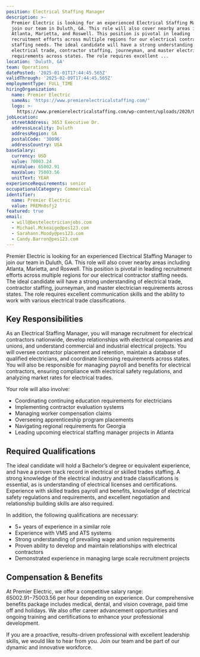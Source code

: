 ```yaml
---
position: Electrical Staffing Manager
description: >-
  Premier Electric is looking for an experienced Electrical Staffing Manager to
  join our team in Duluth, GA. This role will also cover nearby areas including
  Atlanta, Marietta, and Roswell. This position is pivotal in leading
  recruitment efforts across multiple regions for our electrical contractor
  staffing needs. The ideal candidate will have a strong understanding of
  electrical trade, contractor staffing, journeyman, and master electrician
  requirements across states. The role requires excellent ...
location: 'Duluth, GA'
team: Operations
datePosted: '2025-01-01T17:44:45.565Z'
validThrough: '2025-02-09T17:44:45.565Z'
employmentType: FULL_TIME
hiringOrganization:
  name: Premier Electric
  sameAs: 'https://www.premierelectricalstaffing.com/'
  logo: >-
    https://www.premierelectricalstaffing.com/wp-content/uploads/2020/05/Premier-Electrical-Staffing-logo.png
jobLocation:
  streetAddress: 3653 Executive Dr.
  addressLocality: Duluth
  addressRegion: GA
  postalCode: '30096'
  addressCountry: USA
baseSalary:
  currency: USD
  value: 70003.24
  minValue: 65002.91
  maxValue: 75003.56
  unitText: YEAR
experienceRequirements: senior
occupationalCategory: Commercial
identifier:
  name: Premier Electric
  value: PREMn0sfj2
featured: true
email:
  - will@bestelectricianjobs.com
  - Michael.Mckeaige@pes123.com
  - Sarahann.Moody@pes123.com
  - Candy.Barron@pes123.com
---
```




Premier Electric is looking for an experienced Electrical Staffing Manager to join our team in Duluth, GA. This role will also cover nearby areas including Atlanta, Marietta, and Roswell. This position is pivotal in leading recruitment efforts across multiple regions for our electrical contractor staffing needs. The ideal candidate will have a strong understanding of electrical trade, contractor staffing, journeyman, and master electrician requirements across states. The role requires excellent communication skills and the ability to work with various electrical trade classifications.

## Key Responsibilities

As an Electrical Staffing Manager, you will manage recruitment for electrical contractors nationwide, develop relationships with electrical companies and unions, and understand commercial and industrial electrical projects. You will oversee contractor placement and retention, maintain a database of qualified electricians, and coordinate licensing requirements across states. You will also be responsible for managing payroll and benefits for electrical contractors, ensuring compliance with electrical safety regulations, and analyzing market rates for electrical trades.

Your role will also involve:

- Coordinating continuing education requirements for electricians
- Implementing contractor evaluation systems
- Managing worker compensation claims
- Overseeing apprenticeship program placements
- Navigating regional requirements for Georgia
- Leading upcoming electrical staffing manager projects in Atlanta

## Required Qualifications

The ideal candidate will hold a Bachelor’s degree or equivalent experience, and have a proven track record in electrical or skilled trades staffing. A strong knowledge of the electrical industry and trade classifications is essential, as is understanding of electrical licenses and certifications. Experience with skilled trades payroll and benefits, knowledge of electrical safety regulations and requirements, and excellent negotiation and relationship building skills are also required. 

In addition, the following qualifications are necessary:

- 5+ years of experience in a similar role
- Experience with VMS and ATS systems
- Strong understanding of prevailing wage and union requirements
- Proven ability to develop and maintain relationships with electrical contractors
- Demonstrated experience in managing large scale recruitment projects

## Compensation & Benefits

At Premier Electric, we offer a competitive salary range: $65002.91-$75003.56 per hour depending on experience. Our comprehensive benefits package includes medical, dental, and vision coverage, paid time off and holidays. We also offer career advancement opportunities and ongoing training and certifications to enhance your professional development. 

If you are a proactive, results-driven professional with excellent leadership skills, we would like to hear from you. Join our team and be part of our dynamic and innovative workforce.
